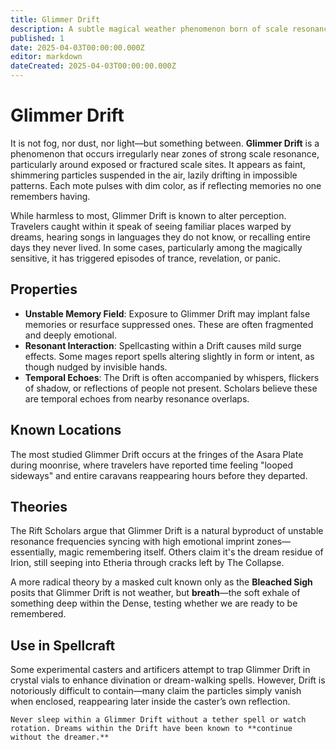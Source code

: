 ```yaml
---
title: Glimmer Drift
description: A subtle magical weather phenomenon born of scale resonance.
published: 1
date: 2025-04-03T00:00:00.000Z
editor: markdown
dateCreated: 2025-04-03T00:00:00.000Z
---
```


# Glimmer Drift

It is not fog, nor dust, nor light—but something between. **Glimmer Drift** is a phenomenon that occurs irregularly near zones of strong scale resonance, particularly around exposed or fractured scale sites. It appears as faint, shimmering particles suspended in the air, lazily drifting in impossible patterns. Each mote pulses with dim color, as if reflecting memories no one remembers having.

While harmless to most, Glimmer Drift is known to alter perception. Travelers caught within it speak of seeing familiar places warped by dreams, hearing songs in languages they do not know, or recalling entire days they never lived. In some cases, particularly among the magically sensitive, it has triggered episodes of trance, revelation, or panic.

## Properties

- **Unstable Memory Field**: Exposure to Glimmer Drift may implant false memories or resurface suppressed ones. These are often fragmented and deeply emotional.
- **Resonant Interaction**: Spellcasting within a Drift causes mild surge effects. Some mages report spells altering slightly in form or intent, as though nudged by invisible hands.
- **Temporal Echoes**: The Drift is often accompanied by whispers, flickers of shadow, or reflections of people not present. Scholars believe these are temporal echoes from nearby resonance overlaps.

## Known Locations

The most studied Glimmer Drift occurs at the fringes of the Asara Plate during moonrise, where travelers have reported time feeling "looped sideways" and entire caravans reappearing hours before they departed.

## Theories

The Rift Scholars argue that Glimmer Drift is a natural byproduct of unstable resonance frequencies syncing with high emotional imprint zones—essentially, magic remembering itself. Others claim it's the dream residue of Irion, still seeping into Etheria through cracks left by The Collapse.

A more radical theory by a masked cult known only as the **Bleached Sigh** posits that Glimmer Drift is not weather, but **breath**—the soft exhale of something deep within the Dense, testing whether we are ready to be remembered.

## Use in Spellcraft

Some experimental casters and artificers attempt to trap Glimmer Drift in crystal vials to enhance divination or dream-walking spells. However, Drift is notoriously difficult to contain—many claim the particles simply vanish when enclosed, reappearing later inside the caster’s own reflection.

```{.warning}
Never sleep within a Glimmer Drift without a tether spell or watch rotation. Dreams within the Drift have been known to **continue without the dreamer.**
```

